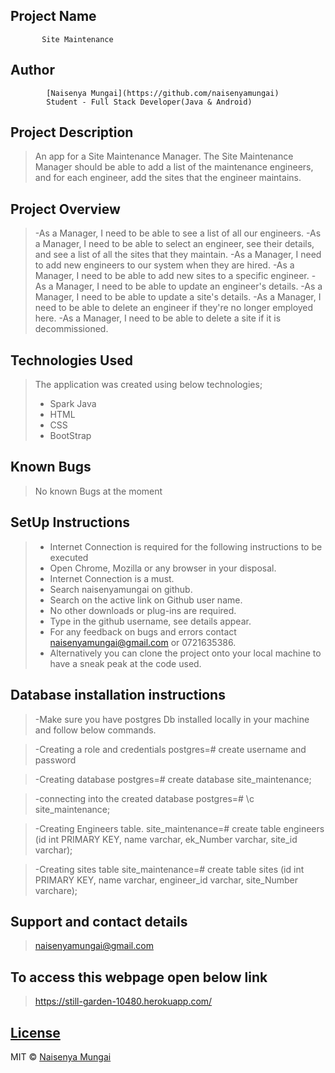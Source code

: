 ## Project Name
           Site Maintenance

## Author
            [Naisenya Mungai](https://github.com/naisenyamungai)
            Student - Full Stack Developer(Java & Android)


## Project Description
> An app for a Site Maintenance Manager. The Site Maintenance Manager should be able to add a list of the maintenance engineers, and for each engineer, add the sites that the engineer maintains.

## Project Overview
>-As a Manager, I need to be able to see a list of all our engineers.
>-As a Manager, I need to be able to select an engineer, see their details, and see a list of all the sites that they maintain.
>-As a Manager, I need to add new engineers to our system when they are hired.
>-As a Manager, I need to be able to add new sites to a specific engineer.
>-As a Manager, I need to be able to update an engineer's details.
>-As a Manager, I need to be able to update a site's details.
>-As a Manager, I need to be able to delete an engineer if they're no longer employed
here.
>-As a Manager, I need to be able to delete a site if it is decommissioned.



## Technologies Used
>The application was created using below technologies;
>- Spark Java
>- HTML
>- CSS
>- BootStrap


## Known Bugs
> No known Bugs at the moment

## SetUp Instructions
>- Internet Connection is required for the following instructions to be executed
>- Open Chrome, Mozilla or any browser in your disposal.
>- Internet Connection is a must.
>- Search naisenyamungai on github.
>- Search on the active link on Github user name.
>- No other downloads or plug-ins are required.
>- Type in the github username, see details appear.
>- For any feedback on bugs and errors contact naisenyamungai@gmail.com or 0721635386.
>- Alternatively you can clone the project onto your local machine to have a sneak peak at the code used.


## Database installation instructions
>-Make sure you have postgres Db installed locally in your machine and follow below commands.

>-Creating a role and credentials
postgres=# create username and password

>-Creating database
postgres=# create database site_maintenance;

>-connecting into the created database
postgres=# \c site_maintenance;

>-Creating Engineers table.
site_maintenance=# create table engineers (id int PRIMARY KEY, name varchar, ek_Number varchar, site_id varchar);

>-Creating sites table
site_maintenance=# create table sites (id int PRIMARY KEY, name varchar, engineer_id varchar, site_Number varchare);


## Support and contact details
> naisenyamungai@gmail.com

## To access this webpage open below link
> https://still-garden-10480.herokuapp.com/

## [License](https://github.com/naisenyamungai/Github-Search/LICENSE.md)

MIT © [Naisenya Mungai ](https://github.com/naisenyamungai)